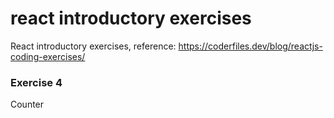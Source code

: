 # react introductory exercises

React introductory exercises, reference: https://coderfiles.dev/blog/reactjs-coding-exercises/

### Exercise 4

Counter
